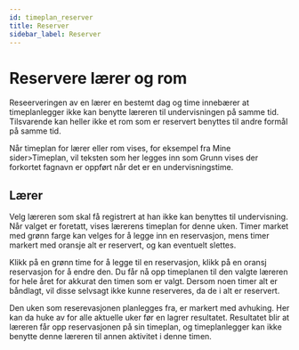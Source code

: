 ```yaml
---
id: timeplan_reserver
title: Reserver
sidebar_label: Reserver
---
```


# Reservere lærer og rom

Reseerveringen av en lærer en bestemt dag og time innebærer at timeplanlegger ikke kan benytte læreren til undervisningen på samme tid. Tilsvarende kan heller ikke et rom som er reservert benyttes til andre formål på samme tid.

Når timeplan for lærer eller rom vises, for eksempel fra Mine sider>Timeplan, vil teksten som her legges inn som Grunn vises der forkortet fagnavn er oppført når det er en undervisningstime.

## Lærer
Velg læreren som skal få registrert at han ikke kan benyttes til undervisning. Når valget er foretatt, vises lærerens timeplan for denne uken. Timer market med grønn farge kan velges for å legge inn en reservasjon, mens timer markert med oransje alt er reservert, og kan eventuelt slettes.

Klikk på en grønn time for å legge til en reservasjon, klikk på en oransj reservasjon for å endre den. Du får nå opp timeplanen til den valgte læreren for hele året for akkurat den timen som er valgt. Dersom noen timer alt er båndlagt, vil disse selvsagt ikke kunne reserveres, da de i alt er reservert.

Den uken som reserevasjonen planlegges fra, er markert med avhuking. Her kan da huke av for alle aktuelle uker før en lagrer resultatet. Resultatet blir at læreren får opp reservasjonen på sin timeplan, og timeplanlegger kan ikke benytte denne læreren til annen aktivitet i denne timen.
